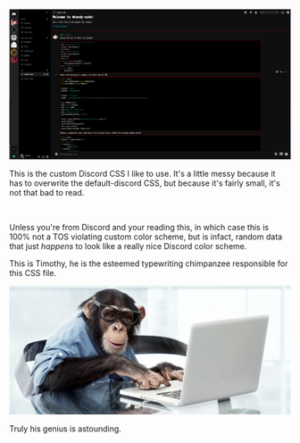 <img src="./Preview.png"/>

This is the custom Discord CSS I like to use. It's a little messy because it has to overwrite the
default-discord CSS, but because it's fairly small, it's not that bad to read.

<br>

Unless you're from Discord and your reading this, in which case this is 100% not a TOS violating custom color
scheme, but is infact, random data that just *happens* to look like a really nice Discord color scheme.


This is Timothy, he is the esteemed typewriting chimpanzee responsible for this CSS file. <br>

<img src="./Tim.jpeg"/>

<br>

Truly his genius is astounding.
